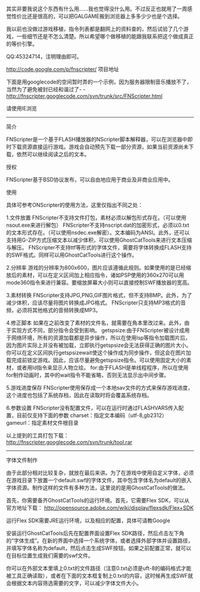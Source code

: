 其实非要我说这个东西有什么用……我也觉得没什么用。不过反正也就用了一周感觉性价比还是很高的，可以把GALGAME搬到浏览器上多多少少也是个选择。

我以前也没做过游戏移植，指令列表都是翻网上的资料查的，然后试验了几个游戏，一些细节还是不怎么清楚。所以希望哪个做移植的能跟我联系把这个做成真正的等价引擎。

QQ:45324714，注明理由即可。

http://code.google.com/p/fnscripter/ 项目地址


下面是用googlecode的空间暂时弄的一个示例，因为服务器限制音乐播放不了，当然为了避免被封已经和谐过了- -
http://fnscripter.googlecode.com/svn/trunk/src/FNScripter.html


请使用IE浏览


---


简介

FNScripter是一个基于FLASH播放器的NScripter脚本解释器，可以在浏览器中即时下载资源直接运行游戏。游戏会自动预先下载一部分资源，如果当前资源尚未下载，依然可以继续阅读之后的文本。

授权

FNScripter基于BSD协议发布，可以自由地应用于商业及非商业应用中。

使用

具体可参考ONScripter的使用方法，这里仅指出不同之处：

1.文件放置
FNScripter不支持文件打包，素材必须以解包形式存在。（可以使用nsout.exe来进行解包）
FNScripter不支持nscript.dat的加密形式，必须以0.txt的文本形式存在。（可以使用nsdec.exe解密）。文本编码为ANSI。此外，还可以支持用G-ZIP方式压缩文本以减少体积，可以使用GhostCatTools来进行文本压缩与解压。
FNScripter不支持ttf等形式的字体文件，需要将字体转换成FLASH支持的SWF格式。同样可以用GhostCatTools进行这个操作。

2.分辨率
游戏的分辨率为800x600，图片应该遵循此规则。如果使用的是已经缩放后的素材，可以在定义区间加上相应指令，诸如PSP使用的360x270可以用mode360指令来进行兼容。要缩放屏幕大小则可以直接控制SWF播放器的宽高。

3.素材转换
FNScripter支持JPG,PNG,GIF图片格式，但不支持BMP。此外，为了减少体积，应该尽量将图片转换成JPG格式。
FNScripter只支持MP3格式的音频，必须将其他格式的音频转换成MP3。

4.修正脚本
如果在之前改变了素材的文件名，就需要在角本里改过来。此外，由于实现方式不同，部分指令会受到影响。
getspsize:由于FNScripter被设计成用于网络环境，所有的资源加载都是异步操作，所以在使用lsp等指令加载图片后，因为图片实际上并没有被加载，立即执行getspsize会无法获得正确的图片大小。你可以在定义区间执行getspsizewait使这个操作成为同步操作，但这会在图片加载完成前锁定游戏。因此，应该尽量避免getspsize指令。可以使用固定大小的素材，或者用ld指令来显示人物立绘。
for:由于FLASH是单线程程序，所以在使用for制作动画时，其中的wait指令不能省略，否则无法显示出中间步骤。

5.游戏进度保存
FNScripter使用保存成一个本地sav文件的方式来保存游戏进度，这个进度也包括了系统存档，因此在读取时将会覆盖系统存档。

6.参数设置
FNScripter没有配置文件，可以在运行时通过FLASHVARS传入配置，目前仅支持下面的参数
charset：指定文本编码（utf-8,gb2312）
gameurl：指定素材文件根目录

以上提到的工具打包下载：
http://fnscripter.googlecode.com/svn/trunk/tool.rar


---


字体文件制作

由于此部分相对比较复杂，就放在最后来讲。为了在游戏中使用自定义字体，必须在游戏目录下放置一个default.swf的字体文件，其中包含字体名为default的嵌入字体资源。制作这样的文件有多种方法，这里说的是用GhostCatTools的做法。

首先，你需要备齐GhostCatTools的运行环境。首先，它需要Flex SDK，可以从官方地址下载：
http://opensource.adobe.com/wiki/display/flexsdk/Flex+SDK

运行Flex SDK需要JRE运行环境，以及相应的配置，具体可请教Google

安装运行GhostCatTools后先在配置界面设置Flex SDK路径，然后点击左下角的“字体生成”。在新的界面中选择一个系统字体，或者选择外部字体并设置路径，并填写字体名称为default，然后点击生成SWF按钮。如果之前配置正常，就可以在目标位置生成我们需要的swf文件。

你可以在外部文本里填上0.txt的文件路径（注意0.txt必须是uft-8的编码格式才能被工具正确读取），或者在下面的文本框复制上0.txt的内容，这时候再生成SWF就会根据文本内容筛选需要的文字，可以减少字体文件大小。